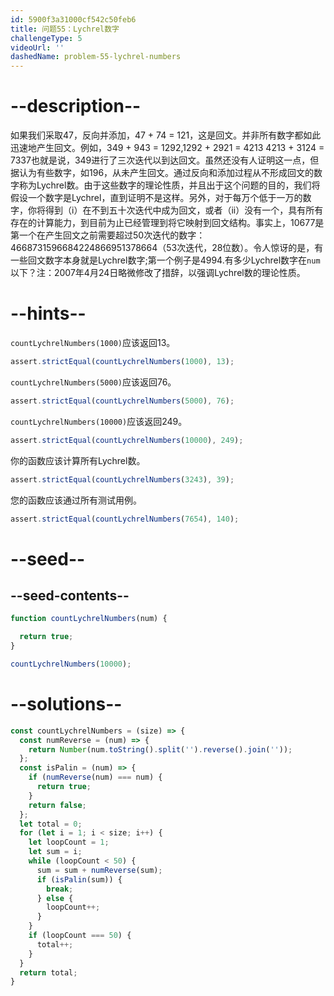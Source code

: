 ```yaml
---
id: 5900f3a31000cf542c50feb6
title: 问题55：Lychrel数字
challengeType: 5
videoUrl: ''
dashedName: problem-55-lychrel-numbers
---
```


# --description--

如果我们采取47，反向并添加，47 + 74 = 121，这是回文。并非所有数字都如此迅速地产生回文。例如，349 + 943 = 1292,1292 + 2921 = 4213 4213 + 3124 = 7337也就是说，349进行了三次迭代以到达回文。虽然还没有人证明这一点，但据认为有些数字，如196，从未产生回文。通过反向和添加过程从不形成回文的数字称为Lychrel数。由于这些数字的理论性质，并且出于这个问题的目的，我们将假设一个数字是Lychrel，直到证明不是这样。另外，对于每万个低于一万的数字，你将得到（i）在不到五十次迭代中成为回文，或者（ii）没有一个，具有所有存在的计算能力，到目前为止已经管理到将它映射到回文结构。事实上，10677是第一个在产生回文之前需要超过50次迭代的数字：4668731596684224866951378664（53次迭代，28位数）。令人惊讶的是，有一些回文数字本身就是Lychrel数字;第一个例子是4994.有多少Lychrel数字在`num`以下？注：2007年4月24日略微修改了措辞，以强调Lychrel数的理论性质。

# --hints--

`countLychrelNumbers(1000)`应该返回13。

```js
assert.strictEqual(countLychrelNumbers(1000), 13);
```

`countLychrelNumbers(5000)`应该返回76。

```js
assert.strictEqual(countLychrelNumbers(5000), 76);
```

`countLychrelNumbers(10000)`应该返回249。

```js
assert.strictEqual(countLychrelNumbers(10000), 249);
```

你的函数应该计算所有Lychrel数。

```js
assert.strictEqual(countLychrelNumbers(3243), 39);
```

您的函数应该通过所有测试用例。

```js
assert.strictEqual(countLychrelNumbers(7654), 140);
```

# --seed--

## --seed-contents--

```js
function countLychrelNumbers(num) {

  return true;
}

countLychrelNumbers(10000);
```

# --solutions--

```js
const countLychrelNumbers = (size) => {
  const numReverse = (num) => {
    return Number(num.toString().split('').reverse().join(''));
  };
  const isPalin = (num) => {
    if (numReverse(num) === num) {
      return true;
    }
    return false;
  };
  let total = 0;
  for (let i = 1; i < size; i++) {
    let loopCount = 1;
    let sum = i;
    while (loopCount < 50) {
      sum = sum + numReverse(sum);
      if (isPalin(sum)) {
        break;
      } else {
        loopCount++;
      }
    }
    if (loopCount === 50) {
      total++;
    }
  }
  return total;
}
```
